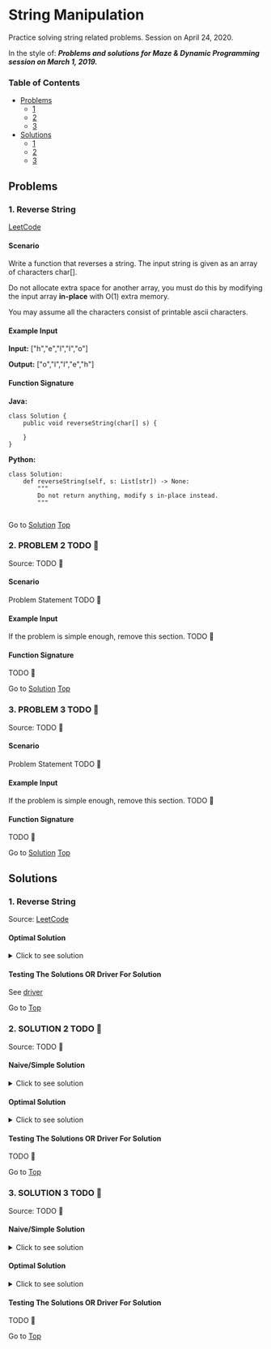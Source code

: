 <!-- Don't remove -->
<a name="top"/>

# String Manipulation

Practice solving string related problems. Session on April 24, 2020.

In the style of:
***Problems and solutions for Maze & Dynamic Programming session on March 1, 2019.***

### Table of Contents

* [Problems](#problems)
  * [1](#p1)
  * [2](#p2)
  * [3](#p3)
* [Solutions](#solutions)
  * [1](#s1)
  * [2](#s2)
  * [3](#s3)

<!-- Don't remove -->
<a name="problems"/>

## Problems

<a name="p1"/>

### 1. Reverse String

[LeetCode](https://leetcode.com/problems/reverse-string/)
#### Scenario

Write a function that reverses a string. The input string is given as an array of characters char[].

Do not allocate extra space for another array, you must do this by modifying the input array **in-place** with O(1) extra memory.

You may assume all the characters consist of printable ascii characters.

#### Example Input

**Input:** \["h","e","l","l","o"]

**Output:** \["o","l","l","e","h"]

#### Function Signature

**Java:**
```
class Solution {
    public void reverseString(char[] s) {
        
    }
}

```

**Python:**
```
class Solution:
    def reverseString(self, s: List[str]) -> None:
        """
        Do not return anything, modify s in-place instead.
        """
        
```

<!-- Don't remove -->
Go to [Solution](#s1)   [Top](#top)

<!-- Don't remove -->
<a name="p2"/>

### 2. PROBLEM 2 TODO :bug:

Source: TODO :bug:

#### Scenario

Problem Statement TODO :bug:

#### Example Input

If the problem is simple enough, remove this section. TODO :bug:

#### Function Signature

TODO :bug:

<!-- Don't remove -->
Go to [Solution](#s2)   [Top](#top)

<!-- Don't remove -->
<a name="p3"/>

### 3. PROBLEM 3 TODO :bug:

Source: TODO :bug:

#### Scenario

Problem Statement TODO :bug:

#### Example Input

If the problem is simple enough, remove this section. TODO :bug:

#### Function Signature

TODO :bug:

<!-- Don't remove -->
Go to [Solution](#s3)   [Top](#top)

<!-- Don't remove -->
<a name="solutions"/>

## Solutions

<!-- Don't remove -->
<a name="s1"/>

### 1. Reverse String

Source: [LeetCode](https://leetcode.com/problems/reverse-string/solution/)
 
#### Optimal Solution

<details>
<summary>Click to see solution</summary>
 
**What does in-place mean?**

By definition, an in-place algorithm is an algorithm which transforms input using no auxiliary data structure.
 
**Two Pointers Approach:**

In this approach, two pointers are used to process two array elements at the same time. Usual implementation is to set one pointer in the beginning and one at the end and then to move them until they both meet.

**Algorithm:**

Set pointer left at index 0, and pointer right at index n - 1, where n is a number of elements in the array.

While left < right:

Swap char[left] and char[right].

Move left pointer one step right, and right pointer one step left.

**Java:**
```
class Solution {
    public void reverseString(char[] s) {
        int left = 0, right = s.length - 1;
        while (left < right) {
            char tmp = s[left];
            s[left++] = s[right];
            s[right--] = tmp;
        }
    }
}

```

**Python:**

```
class Solution:
    def reverseString(self, s):
        left, right = 0, len(s) - 1
        while left < right:
            s[left], s[right] = s[right], s[left]
            left, right = left + 1, right - 1
```

**Complexity Analysis:**

Time complexity : \mathcal{O}(N)O(N) to swap N/2N/2 element.

Space complexity : \mathcal{O}(1)O(1), it's a constant space solution.

</details>
 
#### Testing The Solutions OR Driver For Solution

See [driver](./reverse_string/Driver.java)

<!-- Don't remove -->
Go to [Top](#top)

<!-- Don't remove -->
<a name="s2"/>

### 2. SOLUTION 2 TODO :bug:

Source: TODO :bug:

#### Naive/Simple Solution
<!-- Don't remove the tags below -->

<details>
<summary>Click to see solution</summary>
 
TODO :bug:

</details>

#### Optimal Solution

<details>
<summary>Click to see solution</summary>
 
TODO :bug:

</details>

#### Testing The Solutions OR Driver For Solution

TODO :bug:

<!-- Don't remove -->
Go to [Top](#top)

<!-- Don't remove -->
<a name="s3"/>

### 3. SOLUTION 3 TODO :bug:

Source: TODO :bug:

#### Naive/Simple Solution 
<!-- Don't remove the tags below -->

<details>
<summary>Click to see solution</summary>
 
TODO :bug:

</details>

#### Optimal Solution
<details>
<summary>Click to see solution</summary>
 
TODO :bug:

</details>

#### Testing The Solutions OR Driver For Solution

TODO :bug:

<!-- Don't remove -->
Go to [Top](#top)
